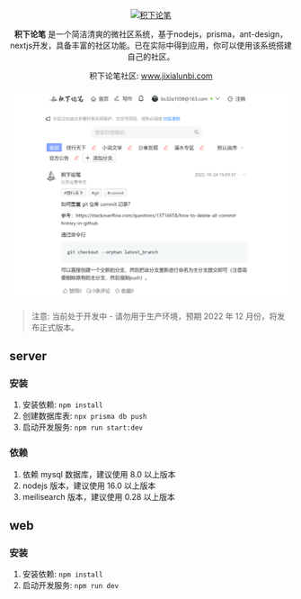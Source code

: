 <p align="center">
    <a href="http://www.jixialunbi.com" target="_blank" rel="noopener noreferrer">
        <img width="200" src="http://www.jixialunbi.com/_next/static/media/logo.ba0938f6.png" alt="积下论笔" />
    </a>
</p>

<p align="center"><b>积下论笔</b> 是一个简洁清爽的微社区系统，基于nodejs，prisma，ant-design，nextjs开发，具备丰富的社区功能。已在实际中得到应用，你可以使用该系统搭建自己的社区。</p>

<p align="center">
    积下论笔社区: <a href="http://www.jixialunbi.com" target="_blank" rel="noopener noreferrer">www.jixialunbi.com</a>
</p>

![社区首页](https://github.com/bs32g1038/jixialunbi/blob/main/screenshots/home.png?raw=true)

> 注意: 当前处于开发中 - 请勿用于生产环境，预期 2022 年 12 月份，将发布正式版本。

## server

### 安装

1. 安装依赖: `npm install`
2. 创建数据库表: `npx prisma db push`
3. 启动开发服务: `npm run start:dev`

### 依赖

1. 依赖 mysql 数据库，建议使用 8.0 以上版本
2. nodejs 版本，建议使用 16.0 以上版本
3. meilisearch 版本，建议使用 0.28 以上版本

## web

### 安装

1. 安装依赖: `npm install`
2. 启动开发服务: `npm run dev`
